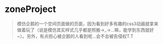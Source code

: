 # zoneProject 

>模仿企鹅的一个空间页面做的页面，因为看到好多有趣的css3动画就拿来做着玩了（说是模仿其实样式几乎都是照搬→_→...嘛，能学到东西就好~）。另外，有点担心被企鹅的人看到呢...会不会被告侵权T.T
